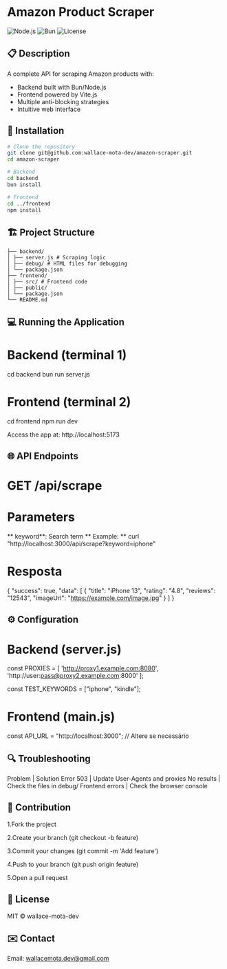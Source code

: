 # Amazon Product Scraper

![Node.js](https://img.shields.io/badge/Node.js-18%2B-green)
![Bun](https://img.shields.io/badge/Bun-1.0-blue)
![License](https://img.shields.io/badge/License-MIT-orange)

## 📋 Description

A complete API for scraping Amazon products with:

- Backend built with Bun/Node.js
- Frontend powered by Vite.js
- Multiple anti-blocking strategies
- Intuitive web interface

## 🚀 Installation

```bash
# Clone the repository
git clone git@github.com:wallace-mota-dev/amazon-scraper.git
cd amazon-scraper

# Backend
cd backend
bun install

# Frontend
cd ../frontend
npm install
```

## 🏗️ Project Structure

```amazon-scraper/
├── backend/
│ ├── server.js # Scraping logic
│ ├── debug/ # HTML files for debugging
│ └── package.json
├── frontend/
│ ├── src/ # Frontend code
│ ├── public/
│ └── package.json
└── README.md
```

## 💻 Running the Application

# Backend (terminal 1)

cd backend
bun run server.js

# Frontend (terminal 2)

cd frontend
npm run dev

Access the app at: http://localhost:5173

## 🌐 API Endpoints

# GET /api/scrape

# Parameters

** keyword**: Search term
** Example: **
curl "http://localhost:3000/api/scrape?keyword=iphone"

# Resposta

{
"success": true,
"data": [
{
"title": "iPhone 13",
"rating": "4.8",
"reviews": "12543",
"imageUrl": "https://example.com/image.jpg"
}
]
}

## ⚙️ Configuration

# Backend (server.js)

const PROXIES = [
'http://proxy1.example.com:8080',
'http://user:pass@proxy2.example.com:8000'
];

const TEST_KEYWORDS = ["iphone", "kindle"];

# Frontend (main.js)

const API_URL = "http://localhost:3000"; // Altere se necessário

## 🔍 Troubleshooting

Problem | Solution
Error 503 | Update User-Agents and proxies
No results | Check the files in debug/
Frontend errors | Check the browser console

## 🤝 Contribution

1.Fork the project

2.Create your branch (git checkout -b feature)

3.Commit your changes (git commit -m 'Add feature')

4.Push to your branch (git push origin feature)

5.Open a pull request

## 📄 License

MIT © wallace-mota-dev

## ✉️ Contact

Email: wallacemota.dev@gmail.com
